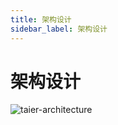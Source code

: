 ```yaml
---
title: 架构设计
sidebar_label: 架构设计
---
```


# 架构设计

![taier-architecture](/img/readme/taier-architecture.png)
